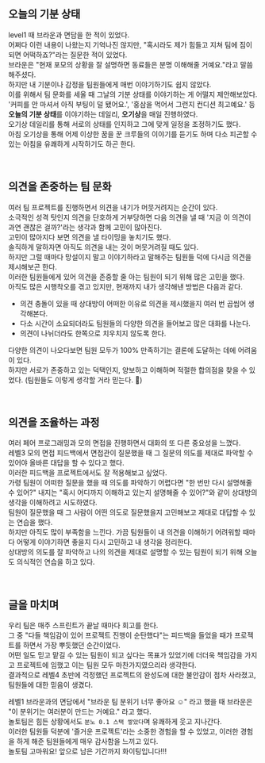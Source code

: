 ## 오늘의 기분 상태

level1 때 브라운과 면담을 한 적이 있었다.  
어쩌다 이런 내용이 나왔는지 기억나진 않지만, "혹시라도 제가 힘들고 지쳐 팀에 짐이 되면 어떡하죠?"라는 질문한 적이 있었다.  
브라운은 "현재 포모의 상황을 잘 설명하면 동료들은 분명 이해해줄 거예요."라고 말씀해주셨다.   
하지만 내 기분이나 감정을 팀원들에게 매번 이야기하기도 쉽지 않았다.  
이를 위해서 팀 문화를 세울 때 그날의 기분 상태를 이야기하는 게 어떨지 제안해보았다.  
'커피를 안 마셔서 아직 부팅이 덜 됐어요.', '홍삼을 먹어서 그런지 컨디션 최고예요.' 등 **오늘의 기분 상태**를 이야기하는 데일리, **오기상**을 매일 진행하였다.  
오기상 데일리를 통해 서로의 상태를 인지하고 그에 맞게 일정을 조정하기도 했다.  
아침 오기상을 통해 어제 이상한 꿈을 꾼 크루들의 이야기를 듣기도 하며 다소 피곤할 수 있는 아침을 유쾌하게 시작하기도 하곤 한다.  

<br>

## 의견을 존중하는 팀 문화

여러 팀 프로젝트를 진행하면서 의견을 내기가 머뭇거려지는 순간이 있다.  
소극적인 성격 탓인지 의견을 단호하게 거부당하면 다음 의견을 낼 때 '지금 이 의견이 과연 괜찮은 걸까?'라는 생각과 함께 고민이 많아진다.  
고민이 많아지다 보면 의견을 낼 타이밍을 놓치기도 했다.  
솔직하게 말하자면 아직도 의견을 내는 것이 머뭇거려질 때도 있다.  
하지만 그럴 때마다 망설이지 말고 이야기하라고 말해주는 팀원들 덕에 다시금 의견을 제시해보곤 한다.  
이러한 팀원들에게 있어 의견을 존중할 줄 아는 팀원이 되기 위해 많은 고민을 했다.  
아직도 많은 시행착오를 겪고 있지만, 현재까지 내가 생각해낸 방법은 다음과 같다.  

- 의견 충돌이 있을 때 상대방이 어떠한 이유로 의견을 제시했을지 여러 번 곱씹어 생각해본다.  
- 다소 시간이 소요되더라도 팀원들의 다양한 의견을 들어보고 많은 대화를 나눈다.  
- 의견이 나뉘더라도 한쪽으로 치우치지 않도록 한다.  

다양한 의견이 나오다보면 팀원 모두가 100% 만족하기는 결론에 도달하는 데에 어려움이 있다.   
하지만 서로가 존중하고 있는 덕택인지, 양보하고 이해하며 적절한 합의점을 찾을 수 있었다. (팀원들도 이렇게 생각할 거라 믿는다. 👀)    

<br>
     
## 의견을 조율하는 과정

여러 페어 프로그래밍과 모의 면접을 진행하면서 대화의 또 다른 중요성을 느꼈다.  
레벨3 모의 면접 피드백에서 면접관이 질문했을 때 그 질문의 의도를 제대로 파악할 수 있어야 올바른 대답을 할 수 있다고 했다.  
이러한 피드백을 프로젝트에서도 잘 적용해보고 싶었다.  
가령 팀원이 어떠한 질문을 했을 때 의도를 파악하기 어렵다면 "한 번만 다시 설명해줄 수 있어?" 내지는 "혹시 어디까지 이해하고 있는지 설명해줄 수 있어?"와 같이 상대방의 생각을 이해하려고 시도하였다.  
팀원이 질문했을 때 그 사람이 어떤 의도로 질문했을지 고민해보고 제대로 대답할 수 있는 연습을 했다.  
하지만 아직도 많이 부족함을 느낀다. 가끔 팀원들이 내 의견을 이해하기 어려워할 때마다 어떻게 이야기하면 좋을지 다시 고민하고 내 생각을 정리한다.  
상대방의 의도를 잘 파악하고 나의 의견을 제대로 설명할 수 있는 팀원이 되기 위해 오늘도 의식적인 연습을 하고 있다.  
        
<br>

## 글을 마치며

우리 팀은 매주 스프린트가 끝날 때마다 회고를 한다.  
그 중 "다들 책임감이 있어 프로젝트 진행이 순탄했다"는 피드백을 들었을 때가 프로젝트를 하면서 가장 뿌듯했던 순간이었다.  
어떤 일도 믿고 맡길 수 있는 팀원이 되고 싶다는 목표가 있었기에 더더욱 책임감을 가지고 프로젝트에 임했고 이는 팀원 모두 마찬가지였으리라 생각한다.  
결과적으로 레벨4 초반에 걱정했던 프로젝트의 완성도에 대한 불안감이 점차 사라졌고, 팀원들에 대한 믿음이 생겼다.  

레벨1 브라운과의 면담에서 "브라운 팀 분위기 너무 좋아요 ☺️" 라고 했을 때 브라운은 "이 분위기는 여러분이 만드는 거예요." 라고 했다.  
놀토팀은 힘든 상황에서도 `분노 0.1 스택 쌓았다`며 유쾌하게 웃고 지나간다.  
이러한 팀원들 덕분에 '즐거운 프로젝트'라는 소중한 경험을 할 수 있었고, 이러한 경험을 하게 해준 팀원들에게 매우 감사함을 느끼고 있다.    
놀토팀 고마워요! 앞으로 남은 기간까지 화이팅입니다!!! 